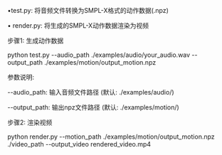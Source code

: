 •test.py: 将音频文件转换为SMPL-X格式的动作数据(.npz) 

• render.py: 将生成的SMPL-X动作数据渲染为视频

步骤1: 生成动作数据


python test.py --audio_path ./examples/audio/your_audio.wav --output_path ./examples/motion/output_motion.npz

参数说明:

--audio_path: 输入音频文件路径 (默认: ./examples/audio/)

--output_path: 输出npz文件路径 (默认: ./examples/motion/)

步骤2: 渲染视频


python render.py --motion_path ./examples/motion/output_motion.npz ./video_path --output_video rendered_video.mp4
